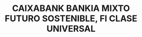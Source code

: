 ---
layout: fund
title: CAIXABANK BANKIA MIXTO FUTURO SOSTENIBLE, FI CLASE UNIVERSAL
isin: ES0114769005
---